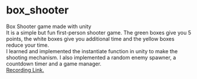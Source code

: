 # box_shooter
Box Shooter game made with unity  
It is a simple but fun first-person shooter game. The green boxes give you 5 points, the white boxes give you additional time and the yellow boxes reduce your time.   
I learned and implemented the instantiate function in unity to make the shooting mechanism. I also implemented a random enemy spawner, a countdown timer and a game manager.  
[Recording Link.](https://drive.google.com/file/d/1EFN40ofUBTR6w9Z7e1DgfwvELy5-fqLF/view?usp=sharing)
